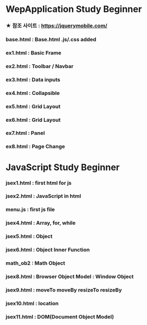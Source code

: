 # WepApplication Study Beginner

### ★ 참조 사이트 : https://jquerymobile.com/

### base.html : Base.html .js/.css added
### ex1.html : Basic Frame
### ex2.html : Toolbar / Navbar
### ex3.html : Data inputs
### ex4.html : Collapsible
### ex5.html : Grid Layout
### ex6.html : Grid Layout
### ex7.html : Panel
### ex8.html : Page Change

# JavaScript Study Beginner

### jsex1.html : first html for js
### jsex2.html : JavaScript in html
### menu.js : first js file
### jsex4.html : Array, for, while
### jsex5.html : Object
### jsex6.html : Object Inner Function
### math_ob2 : Math Object
### jsex8.html : Browser Object Model : Window Object
### jsex9.html : moveTo moveBy resizeTo resizeBy
### jsex10.html : location
### jsex11.html : DOM(Document Object Model)
